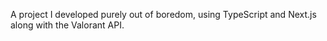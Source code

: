 A project I developed purely out of boredom, using TypeScript and Next.js along with the Valorant API.
